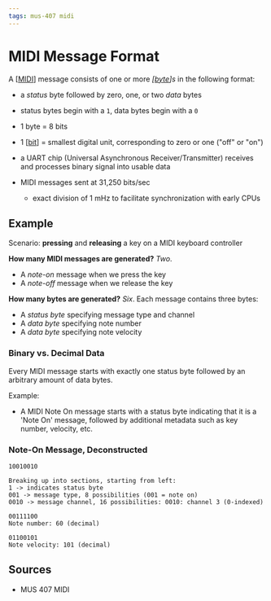 ```yaml
---
tags: mus-407 midi
---
```


# MIDI Message Format

A [[MIDI]] message consists of one or more _[[byte]]s_ in the following format:

- a _status_ byte followed by zero, one, or two _data_ bytes
- status bytes begin with a `1`, data bytes begin with a `0`

- 1 byte = 8 bits
- 1 [[bit]] = smallest digital unit, corresponding to zero or one ("off" or "on")
- a UART chip (Universal Asynchronous Receiver/Transmitter) receives and processes binary signal into usable data
- MIDI messages sent at 31,250 bits/sec
  - exact division of 1 mHz to facilitate synchronization with early CPUs

## Example

Scenario: **pressing** and **releasing** a key on a MIDI keyboard controller

**How many MIDI messages are generated?** _Two_.

- A _note-on_ message when we press the key
- A _note-off_ message when we release the key

**How many bytes are generated?** _Six_. Each message contains three bytes:

- A _status byte_ specifying message type and channel
- A _data byte_ specifying note number
- A _data byte_ specifying note velocity

### Binary vs. Decimal Data

Every MIDI message starts with exactly one status byte followed by an arbitrary amount of data bytes.

Example:

- A MIDI Note On message starts with a status byte indicating that it is a 'Note On' message, followed by additional metadata such as key number, velocity, etc.

### Note-On Message, Deconstructed

```text
10010010

Breaking up into sections, starting from left:
1 -> indicates status byte
001 -> message type, 8 possibilities (001 = note on)
0010 -> message channel, 16 possibilities: 0010: channel 3 (0-indexed)
```

```text
00111100
Note number: 60 (decimal)
```

```text
01100101
Note velocity: 101 (decimal)
```

## Sources

- MUS 407 MIDI

[//begin]: # "Autogenerated link references for markdown compatibility"
[MIDI]: midi "MIDI"
[byte]: byte "Byte"
[bit]: bit "Bit"
[//end]: # "Autogenerated link references"